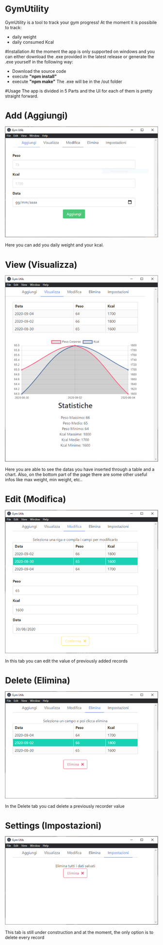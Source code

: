 # GymUtility

GymUtility is a tool to track your gym progress!
At the moment it is possibile to track:
*  daily weight  
*  daily consumed Kcal 



#Installation
At the moment the app is only supported on windows and you can either download the .exe provided in the latest release 
or generate the .exe yourself in the following way:
* Download the source code
* execute **"npm install"**
* execute **"npm make"**
The .exe will be in the /out folder

#Usage
The app is divided in 5 Parts and the UI for each of them is pretty straight forward.

# Add (Aggiungi) 
<p align="center">
  <img src="./img/Add.PNG" alt="Add" >
</p>
Here you can add you daily weight and your kcal.

# View (Visualizza)
 <p align="center">
  <img src="./img/View.png" alt="View" >
</p>
Here you are able to see the datas you have inserted through a table and a chart.
Also, on the bottom part of the page there are some other useful infos like max weight, min weight, etc..

# Edit (Modifica)
 <p align="center">
  <img src="./img/Edit.png" alt="Edit" >
</p>
In this tab you can edit the value of previously added records

# Delete (Elimina)
 <p align="center">
  <img src="./img/Delete.png" alt="Delete" >
</p>
In the Delete tab you cad delete a previously recorder value

# Settings (Impostazioni)
<p align="center">
  <img src="./img/Clear.png" alt="Delete" >
</p>
This tab is still under construction and at the moment, the only option is to delete every record
 
